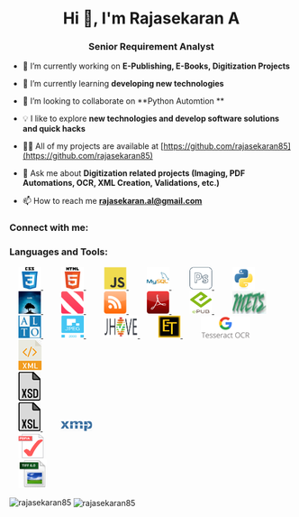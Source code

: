 <h1 align="center">Hi 👋, I'm Rajasekaran A</h1>
<h3 align="center">Senior Requirement Analyst</h3> 
 
- 🔭 I’m currently working on **E-Publishing, E-Books, Digitization Projects**

- 🌱 I’m currently learning **developing new technologies**

- 👯 I’m looking to collaborate on **Python Automtion ** 

- 💡 I like to explore **new technologies and develop software solutions and quick hacks** 

- 👨‍💻 All of my projects are available at [https://github.com/rajasekaran85](https://github.com/rajasekaran85)

- 💬 Ask me about **Digitization related projects (Imaging, PDF Automations, OCR, XML Creation, Validations, etc.)**

- 📫 How to reach me **rajasekaran.al@gmail.com**

<h3 align="left">Connect with me:</h3>  
<p align="left"> 
</p>

<h3 align="left">Languages and Tools:</h3>


 <p align="left">

<a href="https://www.w3schools.com/css/" target="_blank" rel="noreferrer" style="padding: 8px 16px;"> <img src="https://raw.githubusercontent.com/devicons/devicon/master/icons/css3/css3-original-wordmark.svg" alt="css3" width="40" height="40"/> </a> 
<a href="https://www.w3.org/html/" target="_blank" rel="noreferrer" style="padding: 8px 16px;"> <img src="https://raw.githubusercontent.com/devicons/devicon/master/icons/html5/html5-original-wordmark.svg" alt="html5" width="40" height="40"/> </a>
<a href="https://developer.mozilla.org/en-US/docs/Web/JavaScript" target="_blank" rel="noreferrer" style="padding: 8px 16px;"> <img src="https://raw.githubusercontent.com/devicons/devicon/master/icons/javascript/javascript-original.svg" alt="javascript" width="40" height="40"/> </a> 
<a href="https://www.mysql.com/" target="_blank" rel="noreferrer" style="padding: 8px 16px;"> <img src="https://raw.githubusercontent.com/devicons/devicon/master/icons/mysql/mysql-original-wordmark.svg" alt="mysql" width="40" height="40"/> </a> 
<a href="https://www.photoshop.com/en" target="_blank" rel="noreferrer" style="padding: 8px 16px;"> <img src="https://raw.githubusercontent.com/devicons/devicon/master/icons/photoshop/photoshop-line.svg" alt="photoshop" width="40" height="40"/> </a> 
<a href="https://www.python.org" target="_blank" rel="noreferrer" style="padding: 8px 16px;"> <img src="https://raw.githubusercontent.com/devicons/devicon/master/icons/python/python-original.svg" alt="python" width="40" height="40"/> </a> 
<a href="https://en.wikipedia.org/wiki/Amazon_Kindle" target="_blank" rel="noreferrer" style="padding: 8px 16px;"> <img src="https://github.com/Rajasekaran85/Rajasekaran85/blob/main/Amazon-Kindle-emblem.png" alt="python" width="40" height="40"/> </a> 
<a href="https://developer.apple.com/documentation/apple_news" target="_blank" rel="noreferrer" style="padding: 8px 16px;"> <img src="https://github.com/Rajasekaran85/Rajasekaran85/blob/main/apple-logo.png" alt="python" width="40" height="40"/> </a> 
<a href="https://www.rssboard.org/rss-specification" target="_blank" rel="noreferrer" style="padding: 8px 16px;"> <img src="https://github.com/Rajasekaran85/Rajasekaran85/blob/main/rss.png" alt="python" width="40" height="40"/> </a> 
<a href="https://www.adobe.com/accessibility/pdf/pdf-accessibility-overview.html" target="_blank" rel="noreferrer" style="padding: 8px 16px;"> <img src="https://github.com/Rajasekaran85/Rajasekaran85/blob/main/pdf.png" alt="python" width="40" height="40"/> </a> 
<a href="https://idpf.org/epub/30/" target="_blank" rel="noreferrer" style="padding: 8px 16px;"> <img src="https://github.com/Rajasekaran85/Rajasekaran85/blob/main/Epub_logo_color.svg.png" alt="python" width="40" height="40"/> </a> 
<a href="https://www.loc.gov/standards/mets/" target="_blank" rel="noreferrer" style="padding: 8px 16px;"> <img src="https://github.com/Rajasekaran85/Rajasekaran85/blob/main/mets.png" alt="mets" width="60" height="40"/> </a> 
<a href="https://www.loc.gov/standards/alto/" target="_blank" rel="noreferrer" style="padding: 8px 16px;"> <img src="https://github.com/Rajasekaran85/Rajasekaran85/blob/main/alto.png" alt="alto" width="40" height="40"/> </a> 
<a href="https://kakadusoftware.com/" target="_blank" rel="noreferrer" style="padding: 8px 16px;"> <img src="https://github.com/Rajasekaran85/Rajasekaran85/blob/main/jp2.png" alt="jp2" width="40" height="40"/> </a> 
<a href="https://jhove.openpreservation.org/" target="_blank" rel="noreferrer" style="padding: 8px 16px;"> <img src="https://github.com/Rajasekaran85/Rajasekaran85/blob/main/jhove.png" alt="jp2" width="60" height="40"/> </a> 
<a href="https://exiftool.org/" target="_blank" rel="noreferrer" style="padding: 8px 16px;"> <img src="https://github.com/Rajasekaran85/Rajasekaran85/blob/main/exif.png" alt="exiftool" width="40" height="40"/> </a> 
<a href="https://en.wikipedia.org/wiki/Tesseract_(software)" target="_blank" rel="noreferrer" style="padding: 8px 16px;"> <img src="https://github.com/Rajasekaran85/Rajasekaran85/blob/main/tesseract1.png" alt="tesseract" width="" height=""/> </a> 
<a href="https://en.wikipedia.org/wiki/XML" target="_blank" rel="noreferrer" style="padding: 8px 16px;"> <img src="https://github.com/Rajasekaran85/Rajasekaran85/blob/main/xml.png" alt="xml" width="" height=""/> </a>  
<a href="https://en.wikipedia.org/wiki/XML_Schema_(W3C)" target="_blank" rel="noreferrer" style="padding: 8px 16px;"> <img src="https://github.com/Rajasekaran85/Rajasekaran85/blob/main/xsd.png" alt="xsd" width="" height=""/> </a>  
<a href="https://en.wikipedia.org/wiki/XSL#:~:text=In%20computing%2C%20the%20term%20Extensible,transform%20and%20render%20XML%20documents." target="_blank" rel="noreferrer" style="padding: 8px 16px;"> <img src="https://github.com/Rajasekaran85/Rajasekaran85/blob/main/xsl.png" alt="xsl" width="" height=""/> </a>
<a href="https://en.wikipedia.org/wiki/Extensible_Metadata_Platform" target="_blank" rel="noreferrer" style="padding: 8px 16px;"> <img src="https://github.com/Rajasekaran85/Rajasekaran85/blob/main/xmp1.png" alt="xmp" width="" height=""/> </a>  
<a href="https://en.wikipedia.org/wiki/PDF/A" target="_blank" rel="noreferrer" style="padding: 8px 16px;"> <img src="https://github.com/Rajasekaran85/Rajasekaran85/blob/main/pdf-a.png" alt="pdf-a" width="45" height="45"/> </a>     
<a href="https://www.loc.gov/preservation/digital/formats/fdd/fdd000022.shtml" target="_blank" rel="noreferrer" style="padding: 8px 16px;"> <img src="https://github.com/Rajasekaran85/Rajasekaran85/blob/main/tif.png" alt="pdf-a" width="50" height="50"/> </a>
 
 
 
 </p>

<p><img align="left" src="https://github-readme-stats.vercel.app/api/top-langs?username=rajasekaran85&show_icons=true&locale=en&layout=compact" alt="rajasekaran85" /></p>

<p>&nbsp;<img align="center" src="https://github-readme-stats.vercel.app/api?username=rajasekaran85&show_icons=true&locale=en" alt="rajasekaran85" /></p> 



